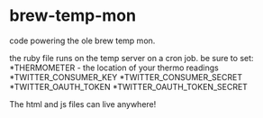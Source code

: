 brew-temp-mon
=============

code powering the ole brew temp mon.


the ruby file runs on the temp server on a cron job. be sure to set:
*THERMOMETER - the location of your thermo readings
*TWITTER_CONSUMER_KEY
*TWITTER_CONSUMER_SECRET
*TWITTER_OAUTH_TOKEN
*TWITTER_OAUTH_TOKEN_SECRET

The html and js files can live anywhere!